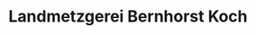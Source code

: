 ---
title: "Landmetzgerei Bernhorst Koch"
url: /konstanz/landmetzgerei-bernhorst-koch/
shop: Metzgerei
---